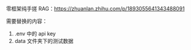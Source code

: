 零框架纯手搓 RAG：https://zhuanlan.zhihu.com/p/1893055641343488091

需要替换的内容：
1. .env 中的 api key
2. data 文件夹下的测试数据
